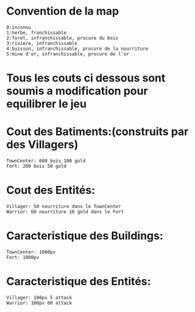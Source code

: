 # Convention de la map #
	0:inconnu
	1:herbe, franchissable
	2:foret, infranchissable, procure du bois
	3:riviere, infranchissable
	4:buisson, infranchissable, procure de la nourriture
	5:mine d'or, infranchissable, procure de l'or


# Tous les couts ci dessous sont soumis a modification pour equilibrer le jeu


# Cout des Batiments:(construits par des Villagers) #
	TownCenter: 600 bois 100 gold
	Fort: 200 bois 50 gold
  
# Cout des Entités: #
	Villager: 50 nourriture dans le TownCenter
	Warrior: 60 nourriture 10 gold dans le Fort

  
# Caracteristique des Buildings: #
	TownCenter: 1000pv
	Fort: 1000pv

# Caracteristique des Entités: #
	Villager: 100pv 5 attack
	Warrior: 100pv 60 attack
